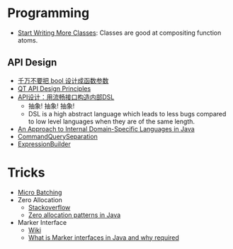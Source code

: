 # Programming
+ [Start Writing More Classes](http://lucumr.pocoo.org/2013/2/13/moar-classes/): Classes are good at compositing function atoms.

## API Design
+ [千万不要把 bool 设计成函数参数](http://coolshell.cn/articles/5444.html)
+ [QT API Design Principles](http://wiki.qt.io/API-Design-Principles)
+ [API设计：用流畅接口构造内部DSL](http://coolshell.cn/articles/5709.html)
    + 抽象! 抽象! 抽象!
    + DSL is a high abstract language which leads to less bugs compared to low level languages when they are of the same length.
+ [An Approach to Internal Domain-Specific Languages in Java](http://www.infoq.com/articles/internal-dsls-java)
+ [CommandQuerySeparation](http://martinfowler.com/bliki/CommandQuerySeparation.html)
+ [ExpressionBuilder](http://martinfowler.com/bliki/ExpressionBuilder.html)

# Tricks
+ [Micro Batching](http://tutorials.jenkov.com/java-performance/micro-batching.html)
+ Zero Allocation
    + [Stackoverflow](http://stackoverflow.com/questions/33656936/java-zero-allocation)
    + [Zero allocation patterns in Java](https://elecodev.wordpress.com/2015/07/07/zero-allocation-patterns/)
+ Marker Interface
    + [Wiki](https://en.wikipedia.org/wiki/Marker_interface_pattern)
    + [What is Marker interfaces in Java and why required](https://javarevisited.blogspot.com/2012/01/what-is-marker-interfaces-in-java-and.html)
